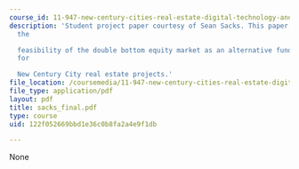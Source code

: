 ```yaml
---
course_id: 11-947-new-century-cities-real-estate-digital-technology-and-design-fall-2004
description: 'Student project paper courtesy of Sean Sacks. This paper seeks to investigate
  the

  feasibility of the double bottom equity market as an alternative funding source
  for

  New Century City real estate projects.'
file_location: /coursemedia/11-947-new-century-cities-real-estate-digital-technology-and-design-fall-2004/122f052669bbd1e36c0b8fa2a4e9f1db_sacks_final.pdf
file_type: application/pdf
layout: pdf
title: sacks_final.pdf
type: course
uid: 122f052669bbd1e36c0b8fa2a4e9f1db

---
```

None